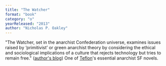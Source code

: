 ```yaml
---
title: "The Watcher"
format: "book"
category: "o"
yearReleased: "2013"
author: "Nicholas P. Oakley"
---
```

"The Watcher, set in the anarchist Confederation  universe, examines issues raised by ‘primitivist’ or green anarchist theory by  considering the ethical and sociological implications of a culture that rejects  technology but tries to remain free." (<a href="http://quercusrubra.co.uk/2014/01/14/the-watcher/">author's  blog</a>) One of <a href="http://seesharppress.wordpress.com/2013/10/24/anarchist-science-fiction-favorite-novels/"> Teflon</a>'s essential anarchist SF novels.
 